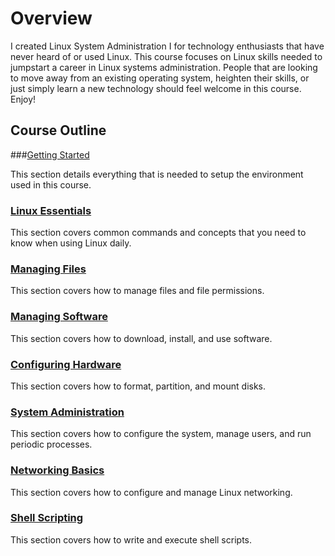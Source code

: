 # Overview

I created Linux System Administration I for technology enthusiasts that have never heard of or used Linux. This course focuses on Linux skills needed to jumpstart a career in Linux systems administration. People that are looking to move away from an existing operating system, heighten their skills, or just simply learn a new technology should feel welcome in this course. Enjoy!

## Course Outline

###[Getting Started](getting-started)

This section details everything that is needed to setup the environment used in this course.

### [Linux Essentials](linux-essentials)

This section covers common commands and concepts that you need to know when using Linux daily.

### [Managing Files](managing-files)

This section covers how to manage files and file permissions.

### [Managing Software](managing-software)

This section covers how to download, install, and use software.

### [Configuring Hardware](configuring-hardware)

This section covers how to format, partition, and mount disks.

### [System Administration](system-administration)

This section covers how to configure the system, manage users, and run periodic processes.

### [Networking Basics](networking-basics)

This section covers how to configure and manage Linux networking.

### [Shell Scripting](shell-scripting)

This section covers how to write and execute shell scripts.
